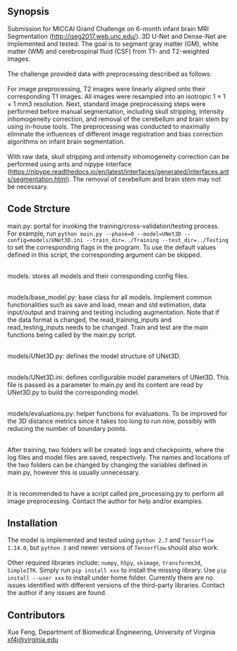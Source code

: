 ## Synopsis

Submission for MICCAI Grand Challenge on 6-month infant brain MRI Segmentation (http://iseg2017.web.unc.edu/). 3D U-Net and Dense-Net are implemented and tested. The goal is to segment gray matter (GM), white matter (WM) and cerebrospinal fluid (CSF) from T1- and T2-weighted images.</br><br/>
The challenge provided data with preprocessing described as follows:</br><br/>
For image preprocessing, T2 images were linearly aligned onto their corresponding T1 images. All images were resampled into an isotropic 1 × 1 × 1 mm3 resolution. Next, standard image preprocessing steps were performed before manual segmentation, including skull stripping, intensity inhomogeneity correction, and removal of the cerebellum and brain stem by using in-house tools. The preprocessing was conducted to maximally eliminate the influences of different image registration and bias correction algorithms on infant brain segmentation.</br><br/>
With raw data, skull stripping and intensity inhomogeneity correction can be performed using ants and nipype interface (https://nipype.readthedocs.io/en/latest/interfaces/generated/interfaces.ants/segmentation.html). The removal of cerebellum and brain stem may not be necessary.

## Code Strcture

main.py: portal for invoking the training/cross-validation/testing process. For example, run `python main.py --phase=0 --model=UNet3D --config=models/UNet3D.ini --train_dir=../Training --test_dir=../Testing` to set the corresponding flags in the program. To use the default values defined in this script, the corresponding argument can be skipped.</br><br/>

models: stores all models and their corresponding config files.</br><br/>

models/base_model.py: base class for all models. Implement common functionalities such as save and load, mean and std estimation, data input/output and training and testing including augmentation. Note that if the data format is changed, the read_training_inputs and read_testing_inputs needs to be changed. Train and test are the main functions being called by the main.py script.</br><br/>

models/UNet3D.py: defines the model structure of UNet3D.</br><br/>

models/UNet3D.ini: defines configurable model parameters of UNet3D. This file is passed as a parameter to main.py and its content are read by UNet3D.py to build the corresponding model.</br><br/>

models/evaluations.py: helper functions for evaluations. To be improved for the 3D distance metrics since it takes too long to run now, possibly with reducing the number of boundary points.</br><br/>

After training, two folders will be created: logs and checkpoints, where the log files and model files are saved, respectively. The names and locations of the two folders can be changed by changing the variables defined in main.py, however this is usually unnecessary.</br><br/>

It is recommended to have a script called pre_processing.py to perform all image preprocessing. Contact the author for help and/or examples.

## Installation

The model is implemented and tested using `python 2.7` and `Tensorflow 1.14.0`, but `python 3` and newer versions of `Tensorflow` should also work.</br><br/>
Other required libraries include: `numpy`, `h5py`, `skimage`, `transforms3d`, `SimpleITK`. Simply run `pip install xxx` to install the missing library. Use `pip install --user xxx` to install under home folder. Currently there are no issues identified with different versions of the third-party libraries. Contact the author if any issues are found.

## Contributors

Xue Feng, Department of Biomedical Engineering, University of Virginia
xf4j@virginia.edu